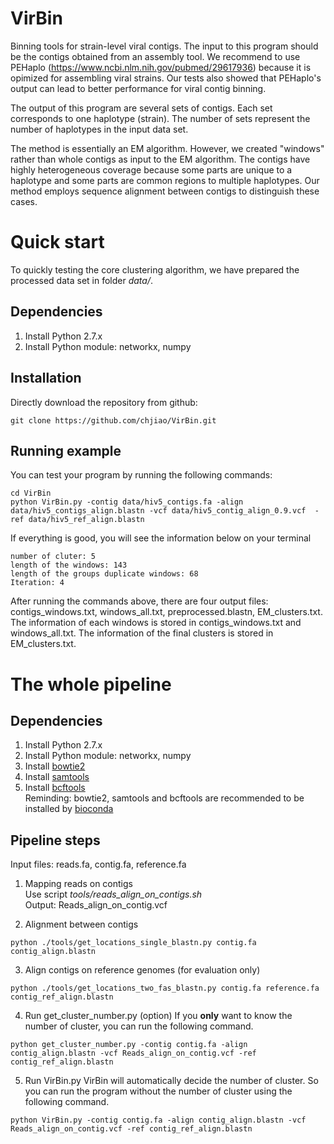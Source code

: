 # VirBin   
Binning tools for strain-level viral contigs. The input to this program should be the contigs obtained from an assembly tool. We recommend to use PEHaplo (https://www.ncbi.nlm.nih.gov/pubmed/29617936) because it is opimized for assembling viral strains. Our tests also showed that PEHaplo's output can lead to better performance for viral contig binning. 

The output of this program are several sets of contigs. Each set corresponds to one haplotype (strain). The number of sets represent the number of haplotypes in the input data set. 

The method is essentially an EM algorithm. However, we created "windows" rather than whole contigs as input to the EM algorithm. The contigs have highly heterogeneous coverage because some parts are unique to a haplotype and some parts are common regions to multiple haplotypes. Our method employs sequence alignment between contigs to distinguish these cases. 

# Quick start
To quickly testing the core clustering algorithm, we have prepared the processed data set in folder *data/*.

## Dependencies
1. Install Python 2.7.x
2. Install Python module: networkx, numpy

## Installation 
Directly download the repository from github:   
```
git clone https://github.com/chjiao/VirBin.git
```

## Running example
You can test your program by running the following commands:
```
cd VirBin   
python VirBin.py -contig data/hiv5_contigs.fa -align data/hiv5_contigs_align.blastn -vcf data/hiv5_contig_align_0.9.vcf  -ref data/hiv5_ref_align.blastn   
```
If everything is good, you will see the information below on your terminal
```
number of cluter: 5
length of the windows: 143
length of the groups duplicate windows: 68
Iteration: 4  
```
After running the commands above, there are four output files: contigs_windows.txt, windows_all.txt, preprocessed.blastn, EM_clusters.txt. The information of each windows is stored in contigs_windows.txt and windows_all.txt. The information of the final clusters is stored in EM_clusters.txt.

# The whole pipeline   
## Dependencies
1. Install Python 2.7.x
2. Install Python module: networkx, numpy
3. Install [bowtie2](http://bowtie-bio.sourceforge.net/bowtie2/index.shtml)    
4. Install [samtools](http://samtools.sourceforge.net/)   
5. Install [bcftools](https://samtools.github.io/bcftools/)   
Reminding: bowtie2, samtools and bcftools are recommended to be installed by [bioconda](https://bioconda.github.io/)   

## Pipeline steps
Input files: reads.fa, contig.fa, reference.fa   
1. Mapping reads on contigs   
Use script *tools/reads_align_on_contigs.sh*   
Output: Reads\_align\_on\_contig.vcf

2. Alignment between contigs
```
python ./tools/get_locations_single_blastn.py contig.fa contig_align.blastn
```

3. Align contigs on reference genomes (for evaluation only)   
```
python ./tools/get_locations_two_fas_blastn.py contig.fa reference.fa contig_ref_align.blastn
```
4. Run get_cluster_number.py (option)
If you **only** want to know the number of cluster, you can run the following command.
```
python get_cluster_number.py -contig contig.fa -align contig_align.blastn -vcf Reads_align_on_contig.vcf -ref contig_ref_align.blastn
```

5. Run VirBin.py
VirBin will automatically decide the number of cluster. So you can run the program without the number of cluster using the following command.
```
python VirBin.py -contig contig.fa -align contig_align.blastn -vcf Reads_align_on_contig.vcf -ref contig_ref_align.blastn
```



